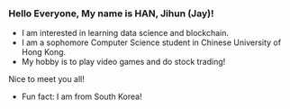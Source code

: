 ### Hello Everyone, My name is HAN, Jihun (Jay)!

- I am interested in learning data science and blockchain.
- I am a sophomore Computer Science student in Chinese University of Hong Kong.
- My hobby is to play video games and do stock trading!

Nice to meet you all!
- Fun fact: I am from South Korea!
